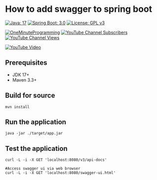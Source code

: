 # How to add swagger to spring boot

[![Java: 17](https://img.shields.io/badge/Java-17+-green)](#)
[![Spring Boot: 3.0](https://img.shields.io/badge/Spring--Boot-3.0+-red)](#)
[![License: GPL v3](https://img.shields.io/badge/License-GPLv3-blue.svg)](https://www.gnu.org/licenses/gpl-3.0)

[![OneMinuteProgramming](https://img.shields.io/badge/OneMinuteProgramming-_-red?style=social&logo=youtube)](http://www.youtube.com/channel/UC7T7MMEhY8zYd6ekbDRdIhw?sub_confirmation=1)
[![YouTube Channel Subscribers](https://img.shields.io/youtube/channel/subscribers/UC7T7MMEhY8zYd6ekbDRdIhw?style=social)](http://www.youtube.com/channel/UC7T7MMEhY8zYd6ekbDRdIhw?sub_confirmation=1)
[![YouTube Channel Views](https://img.shields.io/youtube/channel/views/UC7T7MMEhY8zYd6ekbDRdIhw?style=social)](http://www.youtube.com/channel/UC7T7MMEhY8zYd6ekbDRdIhw?sub_confirmation=1)

[![YouTube Video](https://img.youtube.com/vi/f0aliuJNt4o/0.jpg)](https://www.youtube.com/watch?v=f0aliuJNt4o)

## Prerequisites
- JDK 17+
- Maven 3.3+

## Build for source
```shell
mvn install
```

## Run the application
```shell
java -jar ./target/app.jar
```

## Test the application
```shell
curl -L -i -X GET 'localhost:8080/v3/api-docs'

#Access swagger ui via web browser
curl -L -i -X GET 'localhost:8080/swagger-ui.html' 
```
